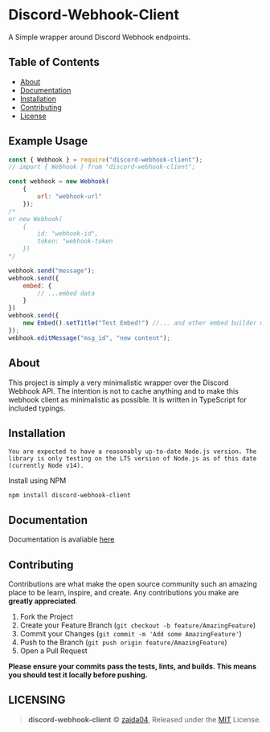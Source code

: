 # Discord-Webhook-Client  
A Simple wrapper around Discord Webhook endpoints.

## Table of Contents  
* [About](#about)  
* [Documentation](#documentation)  
* [Installation](#installation)  
* [Contributing](#contributing)  
* [License](#LICENSING)  

## Example Usage  
```javascript
const { Webhook } = require("discord-webhook-client");
// import { Webhook } from "discord-webhook-client";

const webhook = new Webhook(
    {
        url: "webhook-url"
    });
/*
or new Webhook(
    {
        id: "webhook-id", 
        token: "webhook-token
    })
*/

webhook.send("message");
webhook.send({
    embed: {
        // ...embed data
    }
})
webhook.send({
    new Embed().setTitle("Test Embed!") //... and other embed builder methods
});
webhook.editMessage("msg_id", "new content");
```


## About  
This project is simply a very minimalistic wrapper over the Discord Webhook API. The intention is not to cache anything and to make this webhook client as minimalistic as possible. It is written in TypeScript for included typings.

## Installation  
    You are expected to have a reasonably up-to-date Node.js version. The library is only testing on the LTS version of Node.js as of this date (currently Node v14).

Install using NPM
```
npm install discord-webhook-client
```

## Documentation  
Documentation is avaliable [here](https://zaida04.github.io/Discord-Webhook-Client/)

## Contributing  
Contributions are what make the open source community such an amazing place to be learn, inspire, and create. Any contributions you make are **greatly appreciated**.

1. Fork the Project
2. Create your Feature Branch (`git checkout -b feature/AmazingFeature`)
3. Commit your Changes (`git commit -m 'Add some AmazingFeature'`)
4. Push to the Branch (`git push origin feature/AmazingFeature`)
5. Open a Pull Request

**Please ensure your commits pass the tests, lints, and builds. This means you should test it locally before pushing.**

## LICENSING

> **discord-webhook-client** © [zaida04](https://github.com/zaida04), Released under the [MIT](https://github.com/zaida04/discord-webhook-client/blob/master/LICENSE) License.  